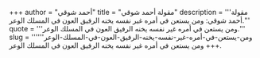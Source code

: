 +++
author = "أحمد شوقي"
title = "مقولة أحمد شوقي"
description = '''مقولة أحمد شوقي: ومن يستعن في أمره غير نفسه يخنه الرفيق العون في المسلك الوعر.'''
quote = '''ومن يستعن في أمره غير نفسه يخنه الرفيق العون في المسلك الوعر.'''
slug = '''ومن-يستعن-في-أمره-غير-نفسه-يخنه-الرفيق-العون-في-المسلك-الوعر'''
+++
ومن يستعن في أمره غير نفسه يخنه الرفيق العون في المسلك الوعر.

